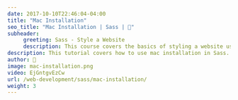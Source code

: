 ```yaml
---
date: 2017-10-10T22:46:04-04:00
title: "Mac Installation"
seo_title: "Mac Installation | Sass | 🦒"
subheader:
     greeting: Sass - Style a Website
     description: This course covers the basics of styling a website using Sass. Work your way through the videos/articles and I'll teach you everything you need to know to style a basic website!
description: This tutorial covers how to use mac installation in Sass.
author: 🦒
image: mac-installation.png
video: EjGntgvEzCw
url: /web-development/sass/mac-installation/
weight: 3
---
```

